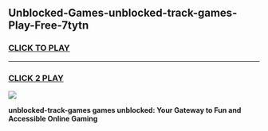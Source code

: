 
## Unblocked-Games-unblocked-track-games-Play-Free-7tytn
<h3>
<a href="https://premium76.site?title=unblocked-track-games&ref=10A">CLICK TO PLAY</a></h3>
<hr>

<h3>
<a href="https://premium76.site?title=unblocked-track-games&ref=10A">CLICK 2 PLAY</a>
  
</h3>

<a href="https://premium76.site?title=unblocked-track-games&ref=10A"><img src="https://clearcache.store/games.png"></a>


**unblocked-track-games games unblocked: Your Gateway to Fun and Accessible Online Gaming**
